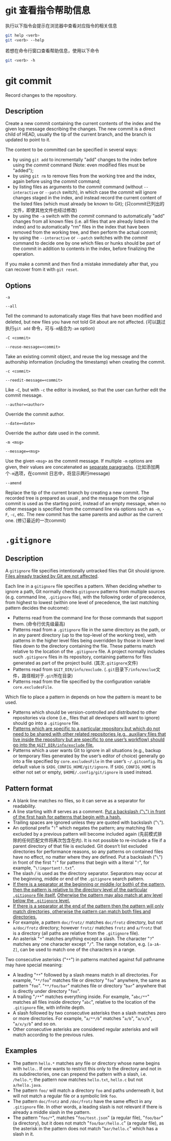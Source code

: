 # git 查看指令帮助信息

执行以下指令会提示在浏览器中查看对应指令的相关信息

```bash
git help <verb>
git <verb> --help
```

若想在命令行窗口查看帮助信息，使用以下命令

```bash
git <verb> -h
```

# git commit

Record changes to the repository.

## Description

Create a new commit containing the current contents of the index and the given log message describing the changes. The new commit is a direct child of HEAD, usually the tip of the current branch, and the branch is updated to point to it.

The content to be committed can be specified in several ways:

- by using `git add` to incrementally "add" changes to the index before using the *commit* command (Note: even modified files must be "added");
- by using `git rm` to remove files from the working tree and the index, again before using the *commit* command;
- by listing files as arguments to the *commit* command (without `--interactive` or `--patch` switch), in which case the *commit* will ignore changes staged in the index, and instead record the current content of the listed files (which must already be known to Git); (只commit已列出的文件，即使其他文件也经过修改)
- by using the `-a` switch with the *commit* command to automatically "add" changes from all known files (i.e. all files that are already listed in the index) and to automatically "rm" files in the index that have been removed from the working tree, and then perform the actual commit;
- by using the `--interactive` or `--patch` switches with the *commit* command to decide one by one which files or hunks should be part of the commit in addition to contents in the index, before finalizing the operation. 

If you make a commit and then find a mistake immediately after that, you can recover from it with `git reset`.

## Options

`-a`

`--all`

Tell the command to automatically stage files that have been modified and deleted, but new files you have not told Git about are not affected. (可以跳过执行`git add` 命令，可与`-m`结合为`-am` option)

`-C <commit>`

`--reuse-message=<commit>`

Take an existing commit object, and reuse the log message and the authorship information (including the timestamp) when creating the commit.

`-c <commit>`

`--reedit-message=<commit>`

Like `-C`, but with `-c` the editor is invoked, so that the user can further edit the commit message.

`--author=<author>`

Override the commit author. 

`--date=<date>`

Override the author date used in the commit.

`-m <msg>`

`--message=<msg>`

Use the given `<msg>` as the commit message. If multiple `-m` options are given, their values are concatenated as <u>separate paragraphs</u>. (比如添加两个`-m`选项，在commit 日志中，将显示两行message)

`--amend`

Replace the tip of the current branch by creating a new commit. The recorded tree is prepared as usual , and the message from the original commit is used as the starting point, instead of an empty message, when no other message is specified from the command line via options such as `-m`, `-F`, `-c`, etc. The new commit has the same parents and author as the current one. (修订最近的一次commit)

# `.gitignore`

## Description

A `gitignore` file specifies intentionally untracked files that Git should ignore. <u>Files already tracked by Git are not affected</u>.

Each line in a `gitignore` file specifies a pattern. When deciding whether to ignore a path, Git normally checks `gitignore` patterns from multiple sources (e.g. command line, `.gitignore` file), with the following order of precedence, from highest to lowest (within one level of precedence, the last matching pattern decides the outcome):

- Patterns read from the command line for those commands that support them. (命令行优先级最高)
- Patterns read from a `.gitignore` file in the same directory as the path, or in any parent directory (up to the top-level of the working tree), with patterns in the higher level files being overridden by those in lower level files down to the directory containing the file. These patterns match relative to the location of the `.gitignore` file. A project normally includes such `.gitignore` files in its repository, containing patterns for files generated as part of the project build.  (其次`.gitignore`文件)
- Patterns read from `$GIT_DIR/info/exclude`. (`.git`目录下`/info/exclue`文件，路径相对于`.git`所在目录)
- Patterns read from the file specified by the configuration variable `core.excludesFile`.

Which file to place a pattern in depends on how the pattern is meant to be used.

- Patterns which should be version-controlled and distributed to other repositories via clone (i.e., files that all developers will want to ignore) should go into a `.gitignore` file.
- <u>Patterns which are specific to a particular repository but which do not need to be shared with other related repositories (e.g., auxiliary files that live inside the repository but are specific to one user’s workflow) should go into the `$GIT_DIR/info/exclude` file.</u>
- Patterns which a user wants Git to ignore in all situations (e.g., backup or temporary files generated by the user’s editor of choice) generally go into a file specified by `core.excludesFile` in the user’s `~/.gitconfig`. Its default value is `$XDG_CONFIG_HOME/git/ignore`. If `$XDG_CONFIG_HOME` is either not set or empty, `$HOME/.config/git/ignore` is used instead.

## Pattern format

- A blank line matches no files, so it can serve as a separator for readability.
- A line starting with # serves as a comment. <u>Put a backslash ("`\`") in front of the first hash for patterns that begin with a hash.</u>
- Trailing spaces are ignored unless they are quoted with backslash ("`\`").
- An optional prefix "`!`" which negates the pattern; any matching file excluded by a previous pattern will become included again (先前模式排除的任何匹配文件将再次包含在内). It is not possible to re-include a file if a parent directory of that file is excluded. Git doesn’t list excluded directories for performance reasons, so any patterns on contained files have no effect, no matter where they are defined. Put a backslash ("`\`") in front of the first "`!`" for patterns that begin with a literal "`!`", for example, "`\!important!.txt`".
- The slash */* is used as the directory separator. Separators may occur at the beginning, middle or end of the `.gitignore` search pattern.
- <u>If there is a separator at the beginning or middle (or both) of the pattern, then the pattern is relative to the directory level of the particular `.gitignore` file itself.</u> <u>Otherwise the pattern may also match at any level below the `.gitignore` level.</u>
- <u>If there is a separator at the end of the pattern then the pattern will only match directories, otherwise the pattern can match both files and directories.</u>
- For example, a pattern `doc/frotz/` matches `doc/frotz` directory, but not `a/doc/frotz` directory; however `frotz/` matches `frotz` and `a/frotz` that is a directory (all paths are relative from the `.gitignore` file).
- An asterisk "`*`" matches anything except a slash. The character "`?`" matches any one character except "`/`". The range notation, e.g. `[a-zA-Z]`, can be used to match one of the characters in a range. 

Two consecutive asterisks ("`**`") in patterns matched against full pathname may have special meaning:

- A leading "`**`" followed by a slash means match in all directories. For example, "`**/foo`" matches file or directory "`foo`" anywhere, the same as pattern "`foo`". "`**/foo/bar`" matches file or directory "`bar`" anywhere that is directly under directory "`foo`".
- A trailing "`/**`" matches everything inside. For example, "`abc/**`" matches all files inside directory "`abc`", relative to the location of the `.gitignore` file, with infinite depth.
- A slash followed by two consecutive asterisks then a slash matches zero or more directories. For example, "`a/**/b`" matches "`a/b`", "`a/x/b`", "`a/x/y/b`" and so on.
- Other consecutive asterisks are considered regular asterisks and will match according to the previous rules.

## Examples

- The pattern `hello.*` matches any file or directory whose name begins with `hello.`. If one wants to restrict this only to the directory and not in its subdirectories, one can prepend the pattern with a slash, i.e. `/hello.*`; the pattern now matches `hello.txt`, `hello.c` but not `a/hello.java`.
- The pattern `foo/` will match a directory `foo` and paths underneath it, but will not match a regular file or a symbolic link `foo`.
- The pattern `doc/frotz` and `/doc/frotz` have the same effect in any `.gitignore` file. In other words, a leading slash is not relevant if there is already a middle slash in the pattern.
- The pattern "`foo/*`", matches "`foo/test.json`" (a regular file), "`foo/bar`" (a directory), but it does not match "`foo/bar/hello.c`" (a regular file), as the asterisk in the pattern does not match "`bar/hello.c`" which has a slash in it.

